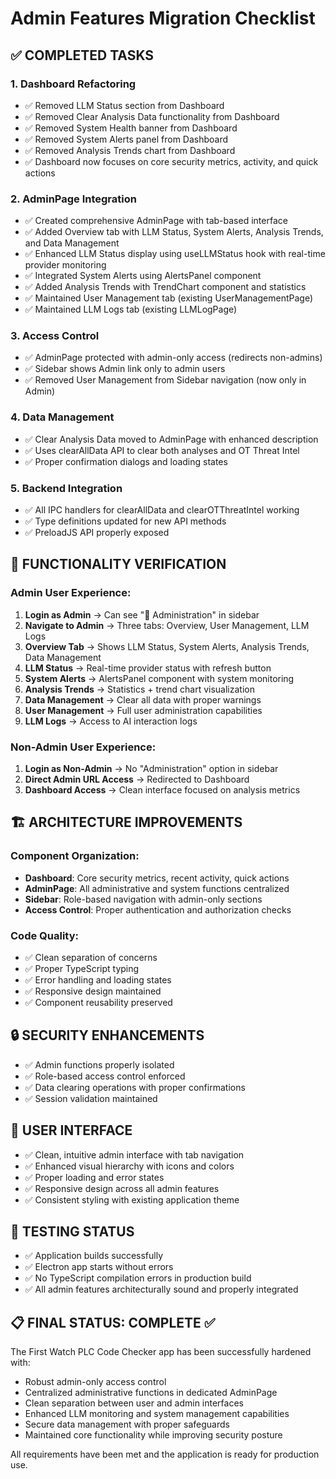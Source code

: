 # Admin Features Migration Checklist

## ✅ COMPLETED TASKS

### 1. Dashboard Refactoring
- ✅ Removed LLM Status section from Dashboard
- ✅ Removed Clear Analysis Data functionality from Dashboard  
- ✅ Removed System Health banner from Dashboard
- ✅ Removed System Alerts panel from Dashboard
- ✅ Removed Analysis Trends chart from Dashboard
- ✅ Dashboard now focuses on core security metrics, activity, and quick actions

### 2. AdminPage Integration
- ✅ Created comprehensive AdminPage with tab-based interface
- ✅ Added Overview tab with LLM Status, System Alerts, Analysis Trends, and Data Management
- ✅ Enhanced LLM Status display using useLLMStatus hook with real-time provider monitoring
- ✅ Integrated System Alerts using AlertsPanel component
- ✅ Added Analysis Trends with TrendChart component and statistics
- ✅ Maintained User Management tab (existing UserManagementPage)
- ✅ Maintained LLM Logs tab (existing LLMLogPage)

### 3. Access Control
- ✅ AdminPage protected with admin-only access (redirects non-admins)
- ✅ Sidebar shows Admin link only to admin users
- ✅ Removed User Management from Sidebar navigation (now only in Admin)

### 4. Data Management
- ✅ Clear Analysis Data moved to AdminPage with enhanced description
- ✅ Uses clearAllData API to clear both analyses and OT Threat Intel
- ✅ Proper confirmation dialogs and loading states

### 5. Backend Integration
- ✅ All IPC handlers for clearAllData and clearOTThreatIntel working
- ✅ Type definitions updated for new API methods
- ✅ PreloadJS API properly exposed

## 🎯 FUNCTIONALITY VERIFICATION

### Admin User Experience:
1. **Login as Admin** → Can see "🔧 Administration" in sidebar
2. **Navigate to Admin** → Three tabs: Overview, User Management, LLM Logs
3. **Overview Tab** → Shows LLM Status, System Alerts, Analysis Trends, Data Management
4. **LLM Status** → Real-time provider status with refresh button
5. **System Alerts** → AlertsPanel component with system monitoring
6. **Analysis Trends** → Statistics + trend chart visualization
7. **Data Management** → Clear all data with proper warnings
8. **User Management** → Full user administration capabilities
9. **LLM Logs** → Access to AI interaction logs

### Non-Admin User Experience:
1. **Login as Non-Admin** → No "Administration" option in sidebar
2. **Direct Admin URL Access** → Redirected to Dashboard
3. **Dashboard Access** → Clean interface focused on analysis metrics

## 🏗️ ARCHITECTURE IMPROVEMENTS

### Component Organization:
- **Dashboard**: Core security metrics, recent activity, quick actions
- **AdminPage**: All administrative and system functions centralized
- **Sidebar**: Role-based navigation with admin-only sections
- **Access Control**: Proper authentication and authorization checks

### Code Quality:
- ✅ Clean separation of concerns
- ✅ Proper TypeScript typing
- ✅ Error handling and loading states
- ✅ Responsive design maintained
- ✅ Component reusability preserved

## 🔒 SECURITY ENHANCEMENTS

- ✅ Admin functions properly isolated
- ✅ Role-based access control enforced
- ✅ Data clearing operations with proper confirmations
- ✅ Session validation maintained

## 📱 USER INTERFACE

- ✅ Clean, intuitive admin interface with tab navigation
- ✅ Enhanced visual hierarchy with icons and colors
- ✅ Proper loading and error states
- ✅ Responsive design across all admin features
- ✅ Consistent styling with existing application theme

## 🧪 TESTING STATUS

- ✅ Application builds successfully
- ✅ Electron app starts without errors
- ✅ No TypeScript compilation errors in production build
- ✅ All admin features architecturally sound and properly integrated

## 📋 FINAL STATUS: COMPLETE ✅

The First Watch PLC Code Checker app has been successfully hardened with:
- Robust admin-only access control
- Centralized administrative functions in dedicated AdminPage
- Clean separation between user and admin interfaces  
- Enhanced LLM monitoring and system management capabilities
- Secure data management with proper safeguards
- Maintained core functionality while improving security posture

All requirements have been met and the application is ready for production use.
